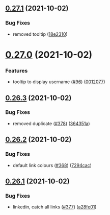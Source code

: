 ## [0.27.1](https://github.com/EddieHubCommunity/LinkFree/compare/v0.27.0...v0.27.1) (2021-10-02)


### Bug Fixes

* removed tooltip ([18e2310](https://github.com/EddieHubCommunity/LinkFree/commit/18e2310d868bb94a349936fd8f5374a86e8085de))



# [0.27.0](https://github.com/EddieHubCommunity/LinkFree/compare/v0.26.3...v0.27.0) (2021-10-02)


### Features

* tooltip to display username ([#96](https://github.com/EddieHubCommunity/LinkFree/issues/96)) ([0012077](https://github.com/EddieHubCommunity/LinkFree/commit/0012077b1a5642788302eb4ca10adf46e24bf18f))



## [0.26.3](https://github.com/EddieHubCommunity/LinkFree/compare/v0.26.2...v0.26.3) (2021-10-02)


### Bug Fixes

* removed duplicate ([#378](https://github.com/EddieHubCommunity/LinkFree/issues/378)) ([364351a](https://github.com/EddieHubCommunity/LinkFree/commit/364351af1cde6aed478b99d104056db9b9d5942a))



## [0.26.2](https://github.com/EddieHubCommunity/LinkFree/compare/v0.26.1...v0.26.2) (2021-10-02)


### Bug Fixes

* default link colours ([#368](https://github.com/EddieHubCommunity/LinkFree/issues/368)) ([7294cac](https://github.com/EddieHubCommunity/LinkFree/commit/7294cace112fcb2908b1f9704759956a382b5403))



## [0.26.1](https://github.com/EddieHubCommunity/LinkFree/compare/v0.26.0...v0.26.1) (2021-10-02)


### Bug Fixes

* linkedin, catch all links ([#377](https://github.com/EddieHubCommunity/LinkFree/issues/377)) ([a28fe01](https://github.com/EddieHubCommunity/LinkFree/commit/a28fe01e05967d71b3e892541dd52346c25e2d44))



